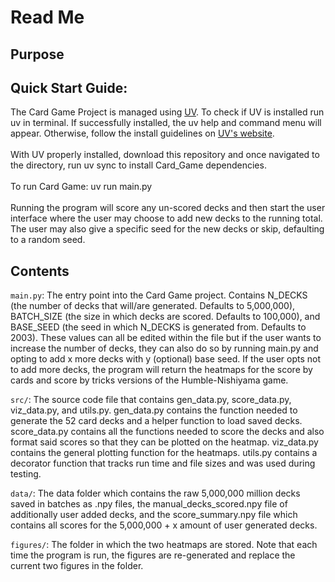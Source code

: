 # Read Me

## Purpose

## Quick Start Guide:

The Card Game Project is managed using [UV](https://docs.astral.sh/uv/guides/install-python/). To check if UV is installed run uv in terminal. If successfully installed, the uv help and command menu will appear. Otherwise, follow the install guidelines on [UV's website](https://docs.astral.sh/uv/guides/install-python/).
<br><br>
With UV properly installed, download this repository and once navigated to the directory, run uv sync to install Card_Game dependencies. 
<br><br>
To run Card Game: uv run main.py
<br><br>
Running the program will score any un-scored decks and then start the user interface where the user may choose to add new decks to the running total. The user may also give a specific seed for the new decks or skip, defaulting to a random seed. 

## Contents 

`main.py`: The entry point into the Card Game project. Contains N_DECKS (the number of decks that will/are generated. Defaults to 5,000,000), BATCH_SIZE (the size in which decks are scored. Defaults to 100,000), and BASE_SEED (the seed in which N_DECKS is generated from. Defaults to 2003). These values can all be edited within the file but if the user wants to increase the number of decks, they can also do so by running main.py and opting to add x more decks with y (optional) base seed. If the user opts not to add more decks, the program will return the heatmaps for the score by cards and score by tricks versions of the Humble-Nishiyama game. 

`src/`: The source code file that contains gen_data.py, score_data.py, viz_data.py, and utils.py. gen_data.py contains the function needed to generate the 52 card decks and a helper function to load saved decks. score_data.py contains all the functions needed to score the decks and also format said scores so that they can be plotted on the heatmap. viz_data.py contains the general plotting function for the heatmaps. utils.py contains a decorator function that tracks run time and file sizes and was used during testing. 

`data/`: The data folder which contains the raw 5,000,000 million decks saved in batches as .npy files, the manual_decks_scored.npy file of additionally user added decks, and the score_summary.npy file which contains all scores for the 5,000,000 + x amount of user generated decks. 

`figures/`: The folder in which the two heatmaps are stored. Note that each time the program is run, the figures are re-generated and replace the current two figures in the folder. 


